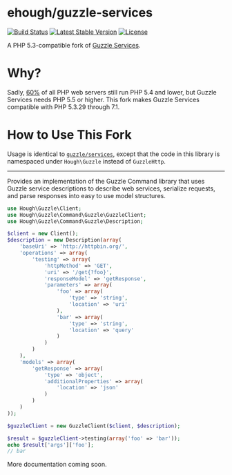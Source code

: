 # ehough/guzzle-services

[![Build Status](https://travis-ci.org/ehough/guzzle-services.svg?branch=develop)](https://travis-ci.org/ehough/guzzle-services)
[![Latest Stable Version](https://poser.pugx.org/ehough/guzzle-services/v/stable)](https://packagist.org/packages/ehough/guzzle-services)
[![License](https://poser.pugx.org/ehough/guzzle-services/license)](https://packagist.org/packages/ehough/guzzle-services)

A PHP 5.3-compatible fork of [Guzzle Services](https://github.com/guzzle/services).

# Why?

Sadly, [60%](https://w3techs.com/technologies/details/pl-php/5/all) of all PHP web servers still run PHP 5.4 and lower, but Guzzle Services needs PHP 5.5 or higher. This fork makes Guzzle Services compatible with PHP 5.3.29 through 7.1.

# How to Use This Fork

Usage is identical to [`guzzle/services`](https://github.com/guzzle/services), except that the code in this library is 
namespaced under `Hough\Guzzle` instead of `GuzzleHttp`.

--- 

Provides an implementation of the Guzzle Command library that uses Guzzle service descriptions to describe web services, serialize requests, and parse responses into easy to use model structures.

```php
use Hough\Guzzle\Client;
use Hough\Guzzle\Command\Guzzle\GuzzleClient;
use Hough\Guzzle\Command\Guzzle\Description;

$client = new Client();
$description = new Description(array(
	'baseUri' => 'http://httpbin.org/',
	'operations' => array(
		'testing' => array(
			'httpMethod' => 'GET',
			'uri' => '/get{?foo}',
			'responseModel' => 'getResponse',
			'parameters' => array(
				'foo' => array(
					'type' => 'string',
					'location' => 'uri'
				),
				'bar' => array(
					'type' => 'string',
					'location' => 'query'
				)
			)
		)
	),
	'models' => array(
		'getResponse' => array(
			'type' => 'object',
			'additionalProperties' => array(
				'location' => 'json'
			)
		)
	)
));

$guzzleClient = new GuzzleClient($client, $description);

$result = $guzzleClient->testing(array('foo' => 'bar'));
echo $result['args']['foo'];
// bar
```

More documentation coming soon.
